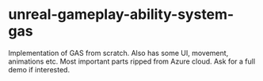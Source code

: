 # unreal-gameplay-ability-system-gas
Implementation of GAS from scratch. Also has some UI, movement, animations etc. Most important parts ripped from Azure cloud. Ask for a full demo if interested. 

